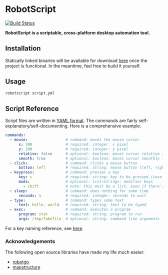 # RobotScript

[![Build Status](https://travis-ci.com/christopher-dG/robotscript.svg?branch=master)](https://travis-ci.com/christopher-dG/robotscript)

**RobotScript is a scriptable, cross-platform desktop automation tool.**

## Installation

Statically linked binaries will be available for download [here](https://github.com/christopher-dG/robotscript/releases) once the project is functional.
In the meantime, feel free to build it yourself.

## Usage

```sh
robotscript script.yml
```

## Script Reference

Script files are written in [YAML format](http://yaml.org/).
The commands are fairly self-explanatory/self-documenting.
Here is a comprehensive example:

```yaml
commands:
  - mouse:                 # command: moves the mouse cursor
      x: 200               # required: integer: x pixel
      y: 200               # required: integer: y pixel
      relative: false      # optional: boolean: moves cursor relative to original position
      smooth: true         # optional: boolean: moves cursor smoothly instead of instantly
  - click:                 # command: clicks a mouse button
      button: left         # required: string: mouse button (left, right, or center)
  - keypress:              # command: presses a key
      key: c               # required: string: key to be pressed (case insensitive)
      mods:                # optional: list<string>: modifier keys
        - shift            # note: this must be a list, even if there's only one
  - sleep:                 # command: does nothing for some time
      seconds: 1           # required: integer: seconds to wait
  - type:                  # command: types some text
      text: hello, world   # required: string: text to be typed
  - exec:                  # command: executes a program
      program: stat        # required: string: program to run
      args: /tmp/fakefile  # optional: string: command line arguments (not a list)
```

For a key naming reference, see [here](https://github.com/go-vgo/robotgo/blob/master/docs/keys.md).


### Acknowledgements

The following open source libraries have made my life much easier:

* [robotgo](https://github.com/go-vgo/robotgo)
* [mapstructure](https://github.com/mitchellh/mapstructure)
